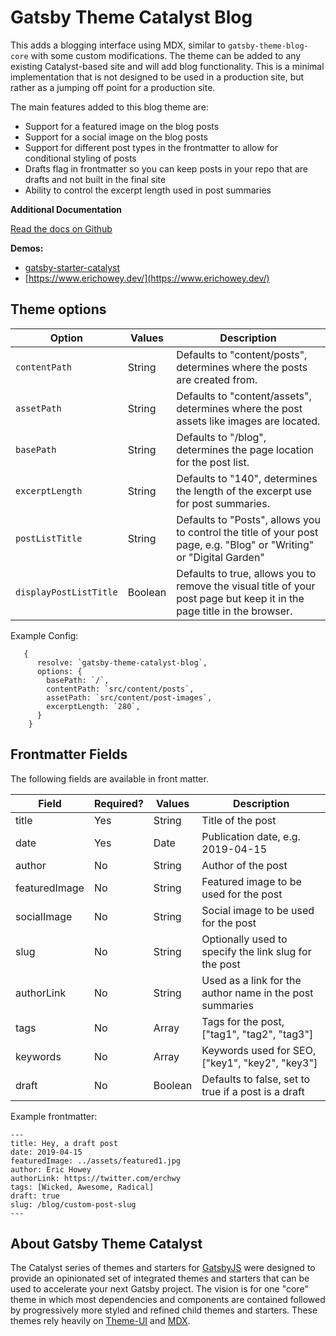 # Gatsby Theme Catalyst Blog

This adds a blogging interface using MDX, similar to `gatsby-theme-blog-core` with some custom modifications. The theme can be added to any existing Catalyst-based site and will add blog functionality. This is a minimal implementation that is not designed to be used in a production site, but rather as a jumping off point for a production site.

The main features added to this blog theme are:

- Support for a featured image on the blog posts
- Support for a social image on the blog posts
- Support for different post types in the frontmatter to allow for conditional styling of posts
- Drafts flag in frontmatter so you can keep posts in your repo that are drafts and not built in the final site
- Ability to control the excerpt length used in post summaries

**Additional Documentation**

[Read the docs on Github](https://github.com/ehowey/gatsby-theme-catalyst)

**Demos:**

- [gatsby-starter-catalyst](https://gatsby-starter-catalyst.netlify.app/)
- [https://www.erichowey.dev/](https://www.erichowey.dev/)

## Theme options

| Option                 | Values  | Description                                                                                                             |
| ---------------------- | ------- | ----------------------------------------------------------------------------------------------------------------------- |
| `contentPath`          | String  | Defaults to "content/posts", determines where the posts are created from.                                               |
| `assetPath`            | String  | Defaults to "content/assets", determines where the post assets like images are located.                                 |
| `basePath`             | String  | Defaults to "/blog", determines the page location for the post list.                                                    |
| `excerptLength`        | String  | Defaults to "140", determines the length of the excerpt use for post summaries.                                         |
| `postListTitle`        | String  | Defaults to "Posts", allows you to control the title of your post page, e.g. "Blog" or "Writing" or "Digital Garden"    |
| `displayPostListTitle` | Boolean | Defaults to true, allows you to remove the visual title of your post page but keep it in the page title in the browser. |

Example Config:

```
   {
      resolve: `gatsby-theme-catalyst-blog`,
      options: {
        basePath: `/`,
        contentPath: `src/content/posts`,
        assetPath: `src/content/post-images`,
        excerptLength: `280`,
      }
    }
```

## Frontmatter Fields

The following fields are available in front matter.

| Field         | Required? | Values  | Description                                              |
| ------------- | --------- | ------- | -------------------------------------------------------- |
| title         | Yes       | String  | Title of the post                                        |
| date          | Yes       | Date    | Publication date, e.g. 2019-04-15                        |
| author        | No        | String  | Author of the post                                       |
| featuredImage | No        | String  | Featured image to be used for the post                   |
| socialImage   | No        | String  | Social image to be used for the post                     |
| slug          | No        | String  | Optionally used to specify the link slug for the post    |
| authorLink    | No        | String  | Used as a link for the author name in the post summaries |
| tags          | No        | Array   | Tags for the post, ["tag1", "tag2", "tag3"]              |
| keywords      | No        | Array   | Keywords used for SEO, ["key1", "key2", "key3"]          |
| draft         | No        | Boolean | Defaults to false, set to true if a post is a draft      |

Example frontmatter:

```
---
title: Hey, a draft post
date: 2019-04-15
featuredImage: ../assets/featured1.jpg
author: Eric Howey
authorLink: https://twitter.com/erchwy
tags: [Wicked, Awesome, Radical]
draft: true
slug: /blog/custom-post-slug
---
```

## About Gatsby Theme Catalyst

The Catalyst series of themes and starters for [GatsbyJS](https://www.gatsbyjs.org/) were designed to provide an opinionated set of integrated themes and starters that can be used to accelerate your next Gatsby project. The vision is for one "core" theme in which most dependencies and components are contained followed by progressively more styled and refined child themes and starters. These themes rely heavily on [Theme-UI](https://theme-ui.com/) and [MDX](https://mdxjs.com/getting-started/gatsby/).

